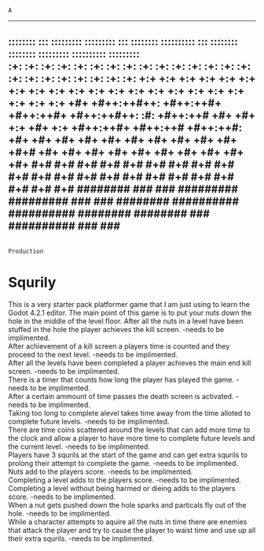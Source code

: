                                                                           A
---------------------------------------------------------------------------------------------------------------------------------------------------
 ::::::::      :::     :::::::::  :::::::::      :::      ::::::::  ::::::::::    :::         ::::::::   ::::::::  :::::::::  :::::::::: :::::::::  
:+:    :+:   :+: :+:   :+:    :+: :+:    :+:   :+: :+:   :+:    :+: :+:           :+:        :+:    :+: :+:    :+: :+:    :+: :+:        :+:    :+: 
+:+         +:+   +:+  +:+    +:+ +:+    +:+  +:+   +:+  +:+        +:+           +:+        +:+    +:+ +:+    +:+ +:+    +:+ +:+        +:+    +:+ 
+#+        +#++:++#++: +#++:++#+  +#++:++#+  +#++:++#++: :#:        +#++:++#      +#+        +#+    +:+ +#+    +:+ +#++:++#+  +#++:++#   +#++:++#:  
+#+        +#+     +#+ +#+    +#+ +#+    +#+ +#+     +#+ +#+   +#+# +#+           +#+        +#+    +#+ +#+    +#+ +#+        +#+        +#+    +#+ 
#+#    #+# #+#     #+# #+#    #+# #+#    #+# #+#     #+# #+#    #+# #+#           #+#        #+#    #+# #+#    #+# #+#        #+#        #+#    #+# 
 ########  ###     ### #########  #########  ###     ###  ########  ##########    ##########  ########   ########  ###        ########## ###    ### 
---------------------------------------------------------------------------------------------------------------------------------------------------
                                                                      Production
# Squrily 
This is a very starter pack platformer game that I am just using to learn the Godot 4.2.1 editor. 
The main point of this game is to put your nuts down the hole in the middle of the level floor.
After all the nuts in a level have been stuffed in the hole the player achieves the kill screen. -needs to be implimented.   
After achievement of a kill screen a players time is counted and they proceed to the next level. -needs to be implimented.   
After all the levels have been completed a player achieves the main end kill screen. -needs to be implimented.   
There is a timer that counts how long the player has played the game. -needs to be implimented.  
After a certain ammount of time passes the death screen is activated. -needs to be implimented.  
Taking too long to complete alevel takes time away from the time alloted to complete future levels. -needs to be implimented.  
There are time coins scattered around the levels that can add more time to the clock and allow a player to have more time to complete future levels and the current level. -needs to be implimented.  
Players have 3 squrils at the start of the game and can get extra squrils to prolong their attempt to complete the game. -needs to be implimented.  
Nuts add to the players score. -needs to be implimented.  
Completing a level adds to the players score. -needs to be implimented.  
Completing a level without being harmed or dieing adds to the players score. -needs to be implimented.  
When a nut gets pushed down the hole sparks and particals fly out of the hole. -needs to be implimented.  
While a character attempts to aquire all the nuts in time there are enemies that attack the player and try to cause the player to waist time and use up all their extra squrils. -needs to be implimented.  
